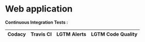 # Web application

**Continuous Integration Tests :**

|       Codacy      |     Travis CI     |    LGTM Alerts    | LGTM Code Quality |
|:-----------------:|:-----------------:|:-----------------:|:-----------------:|
